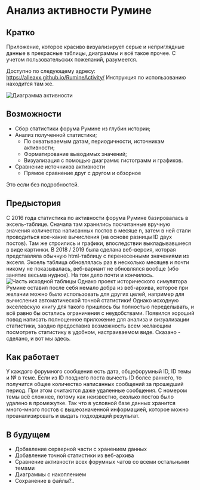 ﻿# Анализ активности Румине
## Кратко
Приложение, которое красиво визуализирует серые и неприглядные данные в прекрасные таблицы, диаграммы и всё такое прочее. С учетом пользовательских пожеланий, разумеется.

Доступно по следующему адресу: <https://alleaxx.github.io/RumineActivity/> 
Инструкция по использованию находится там же.

![Диаграмма активности](https://i.ibb.co/qBc8dd3/image.png)

## Возможности
- Сбор статистики форума Румине из глубин истории;
- Анализ полученной статистики;
    - По охватываемым датам, периодичности, источникам активности;
    - Форматирование выводимых значений;
    - Визуализация с помощью диаграмм: гистограмм и графиков.
- Сравнение источников активности
    - Прямое сравнение друг с другом и обзорное 

Это если без подробностей.

## Предыстория
С 2016 года статистика по активности форума Румине базировалась в эксель-таблице. Сначала там хранились посчитанные вручную значения количества написанных постов в месяце n, затем в ней стали проводиться кое-какие вычисления (на основе разницы ID двух постов). Там же строились и графики, впоследствии выкладывавшиеся в виде картинки. В 2018 / 2019 была сделана веб-версия, которая представляла обычную html-таблицу с перенесенными значениями из экселя. Эксель таблица обновлялась раз в несколько месяцев и почти никому не показывалась, веб-вариант не обновлялся вообще (ибо занятие весьма нудное). На том дело почти и кончилось.
![Часть исходной таблицы](https://i.ibb.co/NjD36kB/image.png)
Однако проект исторического симулятора Румине оставил после себя немало добра из веб-архива, которое при желании можно было использовать для других целей, например для вычисления автоматической точной статистики! Однако исходную экселевскую книгу для такого пришлось бы полностью переделывать, и всё равно бы остались ограничения с неудобствами. Появился хороший повод написать полноценное приложение для анализа и визуализации статистики, заодно предоставив возможность всем желающим посмотреть статистику в удобном, настраиваемом виде. Сказано - сделано, и вот мы здесь.

## Как работает
У каждого форумного сообщения есть дата, общефорумный ID, ID темы и № в теме. Если из ID позднего поста вычесть ID более раннего, то получится общее количество написанных сообщений за прошедший период. При этом считаются даже удаленные сообщения. С номером темы всё сложнее, потому как неизвестно, сколько постов было удалено в промежутке.
Так что в условной базе данных хранится много-много постов с вышеозначенной информацией, которое можно проанализировать и выдать подходящий результат. 

## В будущем
- Добавление серверной части с хранением данных
- Добавление точной статистики из веб-архива
- Сравнение активности всех форумных чатов со всеми остальными темами
- Диаграммы с накоплением
- Сохранение в файлы?..